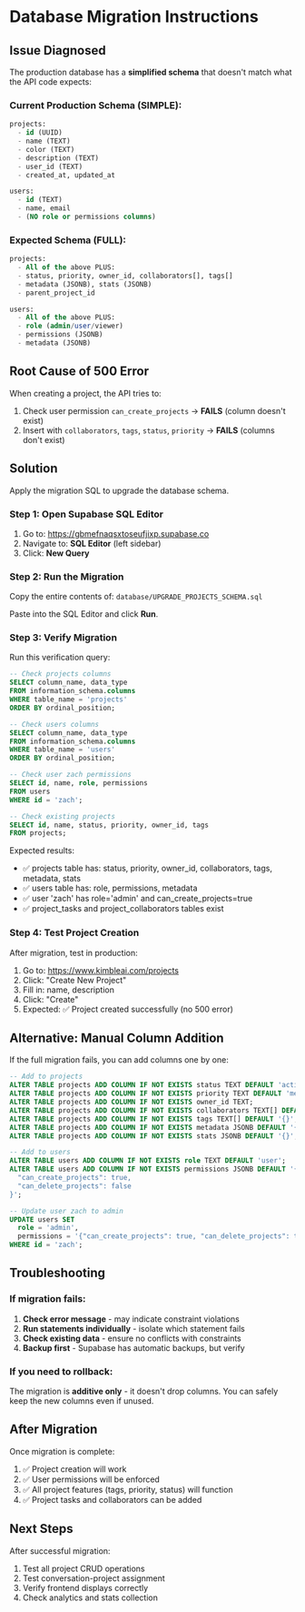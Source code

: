 # Database Migration Instructions

## Issue Diagnosed

The production database has a **simplified schema** that doesn't match what the API code expects:

### Current Production Schema (SIMPLE):
```sql
projects:
  - id (UUID)
  - name (TEXT)
  - color (TEXT)
  - description (TEXT)
  - user_id (TEXT)
  - created_at, updated_at

users:
  - id (TEXT)
  - name, email
  - (NO role or permissions columns)
```

### Expected Schema (FULL):
```sql
projects:
  - All of the above PLUS:
  - status, priority, owner_id, collaborators[], tags[]
  - metadata (JSONB), stats (JSONB)
  - parent_project_id

users:
  - All of the above PLUS:
  - role (admin/user/viewer)
  - permissions (JSONB)
  - metadata (JSONB)
```

## Root Cause of 500 Error

When creating a project, the API tries to:
1. Check user permission `can_create_projects` → **FAILS** (column doesn't exist)
2. Insert with `collaborators`, `tags`, `status`, `priority` → **FAILS** (columns don't exist)

## Solution

Apply the migration SQL to upgrade the database schema.

### Step 1: Open Supabase SQL Editor

1. Go to: https://gbmefnaqsxtoseufjixp.supabase.co
2. Navigate to: **SQL Editor** (left sidebar)
3. Click: **New Query**

### Step 2: Run the Migration

Copy the entire contents of: `database/UPGRADE_PROJECTS_SCHEMA.sql`

Paste into the SQL Editor and click **Run**.

### Step 3: Verify Migration

Run this verification query:

```sql
-- Check projects columns
SELECT column_name, data_type
FROM information_schema.columns
WHERE table_name = 'projects'
ORDER BY ordinal_position;

-- Check users columns
SELECT column_name, data_type
FROM information_schema.columns
WHERE table_name = 'users'
ORDER BY ordinal_position;

-- Check user zach permissions
SELECT id, name, role, permissions
FROM users
WHERE id = 'zach';

-- Check existing projects
SELECT id, name, status, priority, owner_id, tags
FROM projects;
```

Expected results:
- ✅ projects table has: status, priority, owner_id, collaborators, tags, metadata, stats
- ✅ users table has: role, permissions, metadata
- ✅ user 'zach' has role='admin' and can_create_projects=true
- ✅ project_tasks and project_collaborators tables exist

### Step 4: Test Project Creation

After migration, test in production:

1. Go to: https://www.kimbleai.com/projects
2. Click: "Create New Project"
3. Fill in: name, description
4. Click: "Create"
5. Expected: ✅ Project created successfully (no 500 error)

## Alternative: Manual Column Addition

If the full migration fails, you can add columns one by one:

```sql
-- Add to projects
ALTER TABLE projects ADD COLUMN IF NOT EXISTS status TEXT DEFAULT 'active';
ALTER TABLE projects ADD COLUMN IF NOT EXISTS priority TEXT DEFAULT 'medium';
ALTER TABLE projects ADD COLUMN IF NOT EXISTS owner_id TEXT;
ALTER TABLE projects ADD COLUMN IF NOT EXISTS collaborators TEXT[] DEFAULT '{}';
ALTER TABLE projects ADD COLUMN IF NOT EXISTS tags TEXT[] DEFAULT '{}';
ALTER TABLE projects ADD COLUMN IF NOT EXISTS metadata JSONB DEFAULT '{}';
ALTER TABLE projects ADD COLUMN IF NOT EXISTS stats JSONB DEFAULT '{}';

-- Add to users
ALTER TABLE users ADD COLUMN IF NOT EXISTS role TEXT DEFAULT 'user';
ALTER TABLE users ADD COLUMN IF NOT EXISTS permissions JSONB DEFAULT '{
  "can_create_projects": true,
  "can_delete_projects": false
}';

-- Update user zach to admin
UPDATE users SET
  role = 'admin',
  permissions = '{"can_create_projects": true, "can_delete_projects": true}'::jsonb
WHERE id = 'zach';
```

## Troubleshooting

### If migration fails:

1. **Check error message** - may indicate constraint violations
2. **Run statements individually** - isolate which statement fails
3. **Check existing data** - ensure no conflicts with constraints
4. **Backup first** - Supabase has automatic backups, but verify

### If you need to rollback:

The migration is **additive only** - it doesn't drop columns. You can safely keep the new columns even if unused.

## After Migration

Once migration is complete:

1. ✅ Project creation will work
2. ✅ User permissions will be enforced
3. ✅ All project features (tags, priority, status) will function
4. ✅ Project tasks and collaborators can be added

## Next Steps

After successful migration:
1. Test all project CRUD operations
2. Test conversation-project assignment
3. Verify frontend displays correctly
4. Check analytics and stats collection
